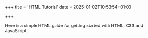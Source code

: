 +++
title = 'HTML Tutorial'
date = 2025-01-02T10:53:54+01:00

+++

Here is a simple HTML guide for getting started with HTML, CSS and JavaScript.

